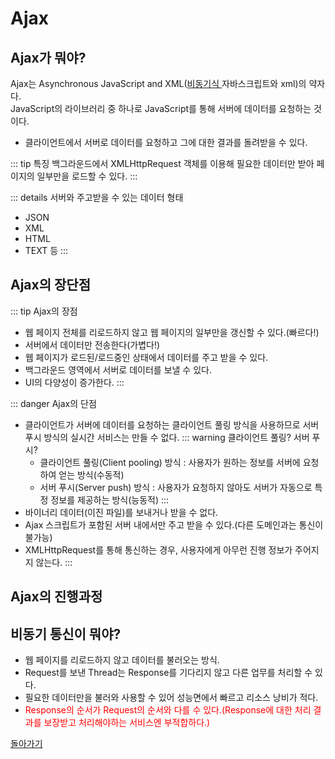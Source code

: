 # Ajax

## Ajax가 뭐야?

Ajax는 Asynchronous JavaScript and XML(<a href='http://localhost:8080/vuepress/Study/ajax_info/ajax_info.html#%E1%84%87%E1%85%B5%E1%84%83%E1%85%A9%E1%86%BC%E1%84%80%E1%85%B5-%E1%84%90%E1%85%A9%E1%86%BC%E1%84%89%E1%85%B5%E1%86%AB%E1%84%8B%E1%85%B5-%E1%84%86%E1%85%AF%E1%84%8B%E1%85%A3'>비동기식 </a>자바스크립트와 xml)의 약자다. \
JavaScript의 라이브러리 중 하나로
JavaScript를 통해 서버에 데이터를 요청하는 것이다.

- 클라이언트에서 서버로 데이터를 요청하고 그에 대한 결과를 돌려받을 수 있다.

::: tip 특징
백그라운드에서 XMLHttpRequest 객체를 이용해 필요한 데이터만 받아 페이지의 일부만을 로드할 수 있다.
:::

::: details 서버와 주고받을 수 있는 데이터 형태

- JSON
- XML
- HTML
- TEXT 등
  :::

## Ajax의 장단점

::: tip Ajax의 장점

- 웹 페이지 전체를 리로드하지 않고 웹 페이지의 일부만을 갱신할 수 있다.(빠르다!)
- 서버에서 데이터만 전송한다(가볍다!)
- 웹 페이지가 로드된/로드중인 상태에서 데이터를 주고 받을 수 있다.
- 백그라운드 영역에서 서버로 데이터를 보낼 수 있다.
- UI의 다양성이 증가한다.
  :::

::: danger Ajax의 단점

- 클라이언트가 서버에 데이터를 요청하는 클라이언트 풀링 방식을 사용하므로 서버 푸시 방식의 실시간 서비스는 만들 수 없다.
  ::: warning 클라이언트 풀링? 서버 푸시?
  - 클라이언트 풀링(Client pooling) 방식 : 사용자가 원하는 정보를 서버에 요청하여 얻는 방식(수동적)
  - 서버 푸시(Server push) 방식 : 사용자가 요청하지 않아도 서버가 자동으로 특정 정보를 제공하는 방식(능동적)
    :::
- 바이너리 데이터(이진 파일)를 보내거나 받을 수 없다.
- Ajax 스크립트가 포함된 서버 내에서만 주고 받을 수 있다.(다른 도메인과는 통신이 불가능)
- XMLHttpRequest를 통해 통신하는 경우, 사용자에게 아무런 진행 정보가 주어지지 않는다.
  :::

## Ajax의 진행과정

## 비동기 통신이 뭐야?

- 웹 페이지를 리로드하지 않고 데이터를 불러오는 방식.
- Request를 보낸 Thread는 Response를 기다리지 않고 다른 업무를 처리할 수 있다.
- 필요한 데이터만을 불러와 사용할 수 있어 성능면에서 빠르고 리소스 낭비가 적다.
- <font style='color:red;'>Response의 순서가 Request의 순서와 다를 수 있다.(Response에 대한 처리 결과를 보장받고 처리해야하는 서비스엔 부적합하다.)</font>

<a href='http://localhost:8080/vuepress/Study/ajax_info/ajax_info.html#ajax%E1%84%80%E1%85%A1-%E1%84%86%E1%85%AF%E1%84%8B%E1%85%A3'>돌아가기</a>
